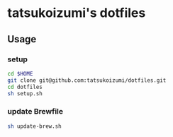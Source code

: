 # tatsukoizumi's dotfiles

## Usage

### setup

```sh
cd $HOME
git clone git@github.com:tatsukoizumi/dotfiles.git
cd dotfiles
sh setup.sh
```

### update Brewfile

```sh
sh update-brew.sh
```
